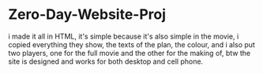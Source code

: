 # Zero-Day-Website-Proj
i made it all in HTML, it's simple because it's also simple in the movie, i copied everything they show, the texts of the plan, the colour, and i also put two players, one for the full movie and the other for the making of, btw the site is designed and works for both desktop and cell phone.
